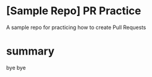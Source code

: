 # [Sample Repo] PR Practice
A sample repo for practicing how to create Pull Requests
# summary
bye bye
